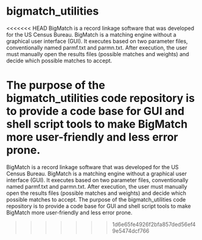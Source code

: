 bigmatch_utilities
==================
<<<<<<< HEAD
BigMatch is a record linkage software that was developed for the US Census Bureau.  BigMatch is a matching engine without a graphical user interface (GUI).  It executes based on two parameter files, conventionally named parmf.txt and parmn.txt. After execution, the user must manually open the results files (possible matches and weights) and decide which possible matches to accept.  

The purpose of the bigmatch_utilities code repository is to provide a code base for GUI and shell script tools to make BigMatch more user-friendly and less error prone.
=======

BigMatch is a record linkage software that was developed for the US Census Bureau.  BigMatch is a matching engine without a graphical user interface (GUI).  It executes based on two parameter files, conventionally named parmf.txt and parmn.txt. After execution, the user must manually open the results files (possible matches and weights) and decide which possible matches to accept.    The purpose of the bigmatch_utilities code repository is to provide a code base for GUI and shell script tools to make BigMatch more user-friendly and less error prone.
>>>>>>> 1d6e65fe4926f2bfa857ded56ef49e5474dcf766
